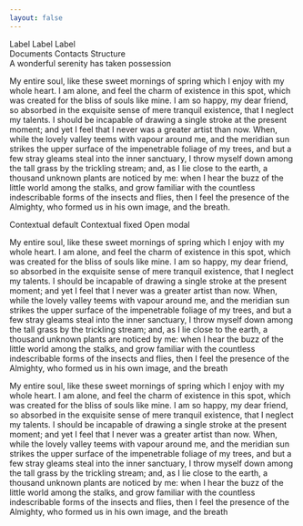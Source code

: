 ```yaml
---
layout: false
---
```


<script setup>
  import pButton from '../button/Button.vue'
  import pModal from '../modal/Modal.vue'
  import pNavbar from '../navbar/Navbar.vue'
  import pNavbarBrand from '../navbar/NavbarBrand.vue'
  import pNavbarNav from '../navbar/NavbarNav.vue'
  import pSidebar from '../sidebar/Sidebar.vue'
  import pSidebarBrand from '../sidebar/SidebarBrand.vue'
  import pSidebarNav from '../sidebar/SidebarNav.vue'
  import pNavItem from '../nav/NavItem.vue'
  import pPage from '../page/Page.vue'
  import pHeading from '../heading/Heading.vue'
  import pContextualBar from './ContextualBar.vue'
  import pDropzone from '../dropzone/Dropzone.vue'
  import pCheckbox from '../checkbox/Checkbox.vue'
  import pSheet from '../sheet/Sheet.vue'
  import pFormGroup from '../form-group/FormGroup.vue'
  import pInput from '../input/Input.vue'
  import IconClose from '@privyid/persona-icon/vue/close/16.vue'
  import IconEdit from '@privyid/persona-icon/vue/edit/16.vue'
  import { usePreview } from '../cropper/utils/use-preview'
  import { reactive, ref } from 'vue-demi'
  import { withBase } from 'vitepress'

  const sample = ref(false)
  const sample2 = ref(false)
  const modal = ref(false)
</script>

<p-navbar fixed>
  <p-navbar-nav align="right">
    <p-nav-item active>Label</p-nav-item>
    <p-nav-item>Label</p-nav-item>
    <p-nav-item>Label</p-nav-item>
  </p-navbar-nav>
</p-navbar>

<div class="flex w-full h-full">
  <p-sidebar toggleable="lg" fixed>
    <template #brand>
      <p-sidebar-brand>
        <img src="../../public/assets/images/icon-privy.svg" />
      </p-sidebar-brand>
    </template>
    <p-sidebar-nav>
      <p-nav-item active>Documents</p-nav-item>
      <p-nav-item>Contacts</p-nav-item>
      <p-nav-item>Structure</p-nav-item>
    </p-sidebar-nav>
  </p-sidebar>
  <p-page expand="lg">
    <p-contextual-bar v-model="sample2" title="Hey! This is Title Text" fixed>
      <template #action>
        <p-button size="sm" color="info">Button text</p-button>
      </template>
    </p-contextual-bar>
    <p-contextual-bar v-model="sample" title="Hey! This is Title Text">
      <template #action>
        <p-button size="sm" color="info">Button text</p-button>
      </template>
    </p-contextual-bar>
    <div class="w-6/12 mx-auto">
      <p-heading element="h5" class="mb-5">
        A wonderful serenity has taken possession
      </p-heading>
      <p class="pb-6">
        My entire soul, like these sweet mornings of spring which I enjoy with my whole heart. I am alone, and feel the charm of existence in this spot, which was created for the bliss of souls like mine. I am so happy, my dear friend, so absorbed in the exquisite sense of mere tranquil existence, that I neglect my talents. I should be incapable of drawing a single stroke at the present moment; and yet I feel that I never was a greater artist than now. When, while the lovely valley teems with vapour around me, and the meridian sun strikes the upper surface of the impenetrable foliage of my trees, and but a few stray gleams steal into the inner sanctuary, I throw myself down among the tall grass by the trickling stream; and, as I lie close to the earth, a thousand unknown plants are noticed by me: when I hear the buzz of the little world among the stalks, and grow familiar with the countless indescribable forms of the insects and flies, then I feel the presence of the Almighty, who formed us in his own image, and the breath.
      </p>
      <div class="flex flex-row pb-6 space-x-4">
        <p-button color="info" @click="sample = !sample">Contextual default</p-button>
        <p-button color="info" @click="sample2 = !sample2">Contextual fixed</p-button>
        <p-button color="info" @click="modal=true">Open modal</p-button>
      </div>
      <p class="pb-6">
        My entire soul, like these sweet mornings of spring which I enjoy with my whole heart. I am alone, and feel the charm of existence in this spot, which was created for the bliss of souls like mine. I am so happy, my dear friend, so absorbed in the exquisite sense of mere tranquil existence, that I neglect my talents. I should be incapable of drawing a single stroke at the present moment; and yet I feel that I never was a greater artist than now. When, while the lovely valley teems with vapour around me, and the meridian sun strikes the upper surface of the impenetrable foliage of my trees, and but a few stray gleams steal into the inner sanctuary, I throw myself down among the tall grass by the trickling stream; and, as I lie close to the earth, a thousand unknown plants are noticed by me: when I hear the buzz of the little world among the stalks, and grow familiar with the countless indescribable forms of the insects and flies, then I feel the presence of the Almighty, who formed us in his own image, and the breath
      </p>
      <p>
        My entire soul, like these sweet mornings of spring which I enjoy with my whole heart. I am alone, and feel the charm of existence in this spot, which was created for the bliss of souls like mine. I am so happy, my dear friend, so absorbed in the exquisite sense of mere tranquil existence, that I neglect my talents. I should be incapable of drawing a single stroke at the present moment; and yet I feel that I never was a greater artist than now. When, while the lovely valley teems with vapour around me, and the meridian sun strikes the upper surface of the impenetrable foliage of my trees, and but a few stray gleams steal into the inner sanctuary, I throw myself down among the tall grass by the trickling stream; and, as I lie close to the earth, a thousand unknown plants are noticed by me: when I hear the buzz of the little world among the stalks, and grow familiar with the countless indescribable forms of the insects and flies, then I feel the presence of the Almighty, who formed us in his own image, and the breath
      </p>
    </div>
  </p-page>
</div>

<p-modal
  v-model="modal"
  title="Modal Title"
  text="This is place holder text. The basic dialog for modals
    should contain only valuable and relevant information."
  size="full"
  header-class="px-6"
  body-class="p-6">
</p-modal>
